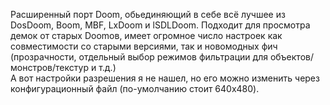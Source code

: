 Расширенный порт Doom, обьединяющий в себе всё лучшее из DosDoom, Boom, MBF, LxDoom и lSDLDoom. Подходит для просмотра демок от старых Doomов, имеет огромное число настроек как совместимости со старыми версиями, так и новомодных фич (прозрачности, отдельный выбор режимов фильтрации для объектов/монстров/текстур и т.д.)  
А вот настройки разрешения я не нашел, но его можно изменить через конфигурационный файл (по-умолчанию стоит 640x480).
